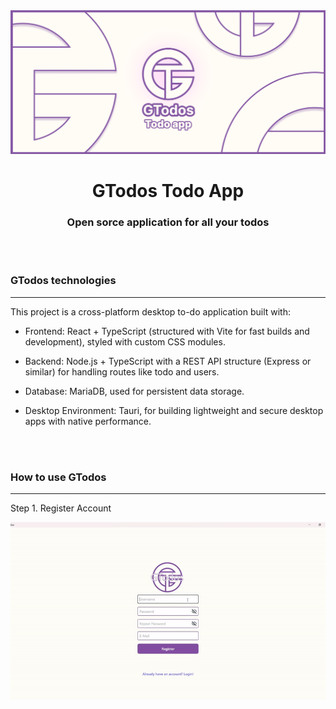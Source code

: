<div align="center">
  <img src="./gtodos_banner.png">
</div>

<h1 align="center">GTodos Todo App</h1>
<h3 align="center">Open sorce application for all your todos</h3>

<br/>
<br/>

<div>
  <h3>GTodos technologies</h3>
  
  ********
  
  <p>This project is a cross-platform desktop to-do application built with:</p>
  
  *  Frontend: React + TypeScript (structured with Vite for fast builds and development), styled with custom CSS modules.
  
  *  Backend: Node.js + TypeScript with a REST API structure (Express or similar) for handling routes like todo and users.
    
  *  Database: MariaDB, used for persistent data storage.
    
  *  Desktop Environment: Tauri, for building lightweight and secure desktop apps with native performance.
</div>

<br/>
<br/>

<div>
  <h3>How to use GTodos</h3>

  ********

  Step 1. Register Account
  <div>
    <img src="./register.gif">
  </div>
  
</div>





